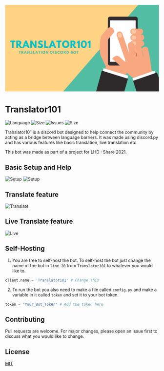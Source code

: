 ![Language](assets/Translator101.png)

# Translator101
![Language](https://img.shields.io/github/languages/top/JohanSanSebastian/Translator101)
![Size](https://img.shields.io/github/languages/code-size/JohanSanSebastian/Translator101)
![Issues](https://img.shields.io/github/issues/JohanSanSebastian/Translator101)
![Size](https://img.shields.io/github/stars/JohanSanSebastian/Translator101?style=social)


Translator101 is a discord bot designed to help connect the community by acting as a bridge between language barriers. It was made using discord.py and has various features like basic translation, live translation etc.

This bot was made as part of a project for LHD : Share 2021.

## Basic Setup and Help
![Setup](https://media.giphy.com/media/iNUg8YByIcve1HJigH/giphy.gif)
![Setup](https://media.giphy.com/media/j0LxYSDiReiTMyfG0m/giphy.gif)

## Translate feature
![Translate](https://media.giphy.com/media/LYjA1ISX7ulKJ4GpSi/giphy.gif)

## Live Translate feature
![Live](https://media.giphy.com/media/nisoS2Z6eoXEhIXrHm/giphy.gif)

## Self-Hosting
1. You are free to self-host the bot. To self-host the bot just change the name of the bot in `line 20` from `Translator101` to whatever you would like to.

```python
client.name = 'Translator101' # Change This
```

2. To run the bot you also need to make a file called `config.py` and make a variable in it called `token` and set it to your bot token.

```python
token = "Your_Bot_Token" # Add the token here
```

## Contributing
Pull requests are welcome. For major changes, please open an issue first to discuss what you would like to change.

## License
[MIT](https://choosealicense.com/licenses/mit/)
